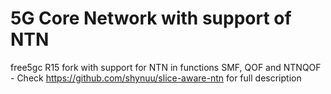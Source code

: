 # 5G Core Network with support of NTN

free5gc R15 fork with support for NTN in functions SMF, QOF and NTNQOF - Check https://github.com/shynuu/slice-aware-ntn for full description

